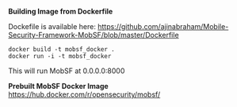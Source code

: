 **Building Image from Dockerfile**

Dockefile is available here: https://github.com/ajinabraham/Mobile-Security-Framework-MobSF/blob/master/Dockerfile

```
docker build -t mobsf_docker .
docker run -i -t mobsf_docker
```

This will run MobSF at 0.0.0.0:8000

**Prebuilt MobSF Docker Image**
https://hub.docker.com/r/opensecurity/mobsf/